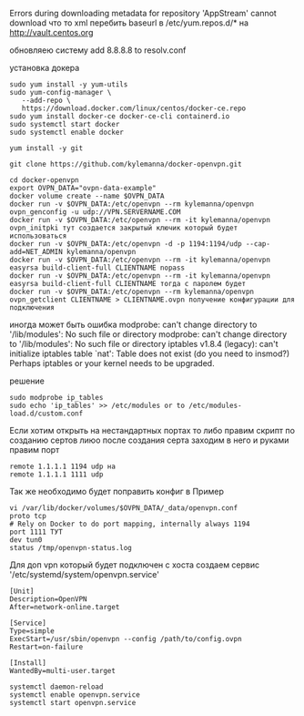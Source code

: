 Errors during downloading metadata for repository 'AppStream' cannot download что то xml
перебить baseurl в /etc/yum.repos.d/* на http://vault.centos.org 

обновляею систему
add 8.8.8.8 to resolv.conf

установка докера
 ```
sudo yum install -y yum-utils
 sudo yum-config-manager \
    --add-repo \
    https://download.docker.com/linux/centos/docker-ce.repo
sudo yum install docker-ce docker-ce-cli containerd.io
sudo systemctl start docker
sudo systemctl enable docker
```


`yum install -y git`

`git clone https://github.com/kylemanna/docker-openvpn.git`

```
cd docker-openvpn
export OVPN_DATA="ovpn-data-example"
docker volume create --name $OVPN_DATA
docker run -v $OVPN_DATA:/etc/openvpn --rm kylemanna/openvpn ovpn_genconfig -u udp://VPN.SERVERNAME.COM
docker run -v $OVPN_DATA:/etc/openvpn --rm -it kylemanna/openvpn ovpn_initpki тут создается закрытый ключик который будет использоваться
docker run -v $OVPN_DATA:/etc/openvpn -d -p 1194:1194/udp --cap-add=NET_ADMIN kylemanna/openvpn
docker run -v $OVPN_DATA:/etc/openvpn --rm -it kylemanna/openvpn easyrsa build-client-full CLIENTNAME nopass
docker run -v $OVPN_DATA:/etc/openvpn --rm -it kylemanna/openvpn easyrsa build-client-full CLIENTNAME тогда с паролем будет
docker run -v $OVPN_DATA:/etc/openvpn --rm kylemanna/openvpn ovpn_getclient CLIENTNAME > CLIENTNAME.ovpn получение конфигурации для подключения
```


иногда может  быть ошибка
modprobe: can't change directory to '/lib/modules': No such file or directory
modprobe: can't change directory to '/lib/modules': No such file or directory
iptables v1.8.4 (legacy): can't initialize iptables table `nat': Table does not exist (do you need to insmod?)
Perhaps iptables or your kernel needs to be upgraded.
 
решение 
```
sudo modprobe ip_tables
sudo echo 'ip_tables' >> /etc/modules or to /etc/modules-load.d/custom.conf
```

Если хотим открыть на нестандартных портах то либо правим скрипт по созданию сертов лиюо после создания серта заходим в него и руками правим порт
```
remote 1.1.1.1 1194 udp на
remote 1.1.1.1 1111 udp 
```
Так же необходимо будет поправить конфиг в
Пример 
```
vi /var/lib/docker/volumes/$OVPN_DATA/_data/openvpn.conf
proto tcp
# Rely on Docker to do port mapping, internally always 1194
port 1111 ТУТ
dev tun0
status /tmp/openvpn-status.log
```
Для доп vpn который будет подключен с хоста создаем сервис
'/etc/systemd/system/openvpn.service'
```
[Unit]
Description=OpenVPN 
After=network-online.target

[Service]
Type=simple
ExecStart=/usr/sbin/openvpn --config /path/to/config.ovpn 
Restart=on-failure

[Install]
WantedBy=multi-user.target
```
```
systemctl daemon-reload
systemctl enable openvpn.service
systemctl start openvpn.service
```


